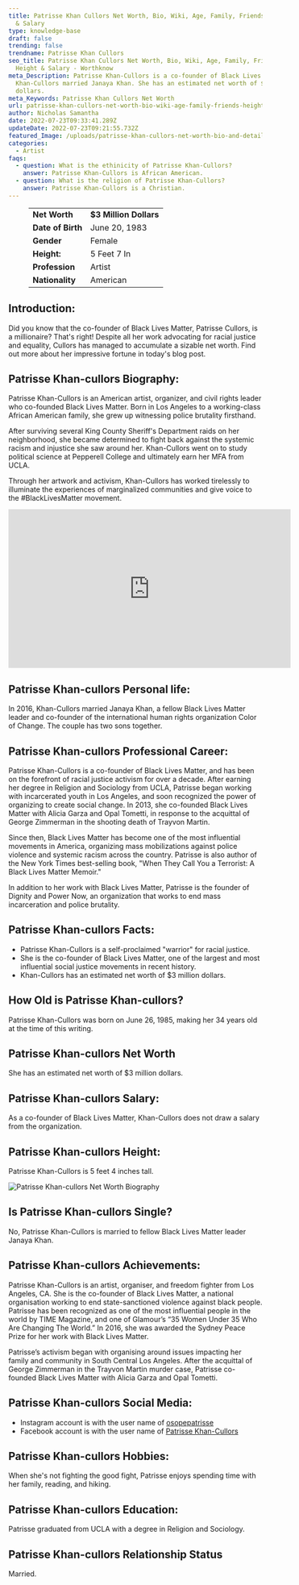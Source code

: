 ```yaml
---
title: Patrisse Khan Cullors Net Worth, Bio, Wiki, Age, Family, Friends, Height
  & Salary
type: knowledge-base
draft: false
trending: false
trendname: Patrisse Khan Cullors
seo_title: Patrisse Khan Cullors Net Worth, Bio, Wiki, Age, Family, Friends,
  Height & Salary - Worthknow
meta_Description: Patrisse Khan-Cullors is a co-founder of Black Lives.  2016,
  Khan-Cullors married Janaya Khan. She has an estimated net worth of $3 million
  dollars.
meta_Keywords: Patrisse Khan Cullors Net Worth
url: patrisse-khan-cullors-net-worth-bio-wiki-age-family-friends-height-salary
author: Nicholas Samantha
date: 2022-07-23T09:33:41.289Z
updateDate: 2022-07-23T09:21:55.732Z
featured_Image: /uploads/patrisse-khan-cullors-net-worth-bio-and-details-.webp
categories:
  - Artist
faqs:
  - question: What is the ethinicity of Patrisse Khan-Cullors?
    answer: Patrisse Khan-Cullors is African American.
  - question: What is the religion of Patrisse Khan-Cullors?
    answer: Patrisse Khan-Cullors is a Christian.
---
```

<figure class="wp-block-table is-style-stripes">
  <table>
    <tbody>
      <tr>
        <td>
          <strong>Net Worth</strong>
        </td>
        <td>
          <strong>$3 Million Dollars</strong>
        </td>
      </tr>
      <tr>
        <td>
          <strong>Date of Birth</strong>
        </td>
        <td>June 20, 1983</td>
      </tr>
      <tr>
        <td>
          <strong>Gender</strong>
        </td>
        <td>Female</td>
      </tr>
      <tr>
        <td>
          <strong>Height:</strong>
        </td>
        <td>5 Feet 7 In</td>
      </tr>
      <tr>
        <td>
          <strong>Profession</strong>
        </td>
        <td>Artist</td>
      </tr>
      <tr>
        <td>
          <strong>Nationality</strong>
        </td>
        <td>American</td>
      </tr>
    </tbody>
  </table>
</figure>

## **Introduction:**

Did you know that the co-founder of Black Lives Matter, Patrisse Cullors, is a millionaire? That's right! Despite all her work advocating for racial justice and equality, Cullors has managed to accumulate a sizable net worth. Find out more about her impressive fortune in today's blog post.

## **Patrisse Khan-cullors Biography:**

Patrisse Khan-Cullors is an American artist, organizer, and civil rights leader who co-founded Black Lives Matter. Born in Los Angeles to a working-class African American family, she grew up witnessing police brutality firsthand. 

After surviving several King County Sheriff's Department raids on her neighborhood, she became determined to fight back against the systemic racism and injustice she saw around her. Khan-Cullors went on to study political science at Pepperell College and ultimately earn her MFA from UCLA.

Through her artwork and activism, Khan-Cullors has worked tirelessly to illuminate the experiences of marginalized communities and give voice to the #BlackLivesMatter movement. 

<iframe width="560" height="315" src="https://www.youtube.com/embed/IxqAHLNi2mM" title="YouTube video player" frameborder="0" allow="accelerometer; autoplay; clipboard-write; encrypted-media; gyroscope; picture-in-picture" allowfullscreen></iframe>

## **Patrisse Khan-cullors Personal life:**

In 2016, Khan-Cullors married Janaya Khan, a fellow Black Lives Matter leader and co-founder of the international human rights organization Color of Change. The couple has two sons together.

## **Patrisse Khan-cullors Professional Career:**

Patrisse Khan-Cullors is a co-founder of Black Lives Matter, and has been on the forefront of racial justice activism for over a decade. After earning her degree in Religion and Sociology from UCLA, Patrisse began working with incarcerated youth in Los Angeles, and soon recognized the power of organizing to create social change. In 2013, she co-founded Black Lives Matter with Alicia Garza and Opal Tometti, in response to the acquittal of George Zimmerman in the shooting death of Trayvon Martin.

Since then, Black Lives Matter has become one of the most influential movements in America, organizing mass mobilizations against police violence and systemic racism across the country. Patrisse is also author of the New York Times best-selling book, "When They Call You a Terrorist: A Black Lives Matter Memoir."

In addition to her work with Black Lives Matter, Patrisse is the founder of Dignity and Power Now, an organization that works to end mass incarceration and police brutality.

## **Patrisse Khan-cullors Facts:**

* Patrisse Khan-Cullors is a self-proclaimed "warrior" for racial justice.
* She is the co-founder of Black Lives Matter, one of the largest and most influential social justice movements in recent history.
* Khan-Cullors has an estimated net worth of $3 million dollars.

## **How Old is Patrisse Khan-cullors?**

Patrisse Khan-Cullors was born on June 26, 1985, making her 34 years old at the time of this writing.

## **Patrisse Khan-cullors Net Worth**

She has an estimated net worth of $3 million dollars.

## **Patrisse Khan-cullors Salary:**

As a co-founder of Black Lives Matter, Khan-Cullors does not draw a salary from the organization.

## **Patrisse Khan-cullors Height:**

Patrisse Khan-Cullors is 5 feet 4 inches tall.

![Patrisse Khan-cullors Net Worth Biography](/uploads/patrisse-khan-cullors-net-worth-.webp)

## **Is Patrisse Khan-cullors Single?** 

No, Patrisse Khan-Cullors is married to fellow Black Lives Matter leader Janaya Khan.

## **Patrisse Khan-cullors Achievements:**

Patrisse Khan-Cullors is an artist, organiser, and freedom fighter from Los Angeles, CA. She is the co-founder of Black Lives Matter, a national organisation working to end state-sanctioned violence against black people. Patrisse has been recognized as one of the most influential people in the world by TIME Magazine, and one of Glamour’s “35 Women Under 35 Who Are Changing The World.” In 2016, she was awarded the Sydney Peace Prize for her work with Black Lives Matter.

Patrisse’s activism began with organising around issues impacting her family and community in South Central Los Angeles. After the acquittal of George Zimmerman in the Trayvon Martin murder case, Patrisse co-founded Black Lives Matter with Alicia Garza and Opal Tometti.

## **Patrisse Khan-cullors Social Media:**

* Instagram account is with the user name of <a href="https://www.instagram.com/osopepatrisse/" target="_blank" rel="nofollow"   rel="noopener">osopepatrisse</a>
* Facebook account is with the user name of <a href="https://www.facebook.com/people/Patrisse-Khan-Cullors/727718905/" target="_blank" rel="nofollow"   rel="noopener">Patrisse Khan-Cullors </a>

## **Patrisse Khan-cullors Hobbies:**

When she's not fighting the good fight, Patrisse enjoys spending time with her family, reading, and hiking.

## **Patrisse Khan-cullors Education:**

Patrisse graduated from UCLA with a degree in Religion and Sociology.

## **Patrisse Khan-cullors Relationship Status**

Married.